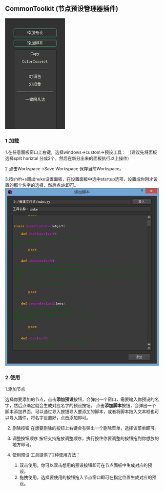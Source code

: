## CommonToolkit (节点预设管理器插件)
![](CommonToolkit.png)

### 1.加载
1.在任意面板窗口上右键，选择windows->custom->预设工具：
（建议先将面板选择split horiztal 分成2个，然后在新分出来的面板执行以上操作)

2.点击Workspace->Save Workspace 保存当前Workspace。

3.按shift+s调出nuke设置面板，在设置面板中选中startup选项，设置成你刚才设置的那个名字的选择，然后点ok即可。
![](CommonToolkit_py.png)

### 2.使用
1.添加节点

选择你要添加的节点，点击**添加预设**按钮，会弹出一个窗口，需要输入你预设的名字，然后点确定就会生成对应名字的预设按钮。
点击**添加脚本**按钮，会弹出一个脚本添加界面，可以通过导入按钮导入要添加的脚本，或者将脚本拖入文本框也可以导入插件，将名字设置好，点击添加即可。

2. 删除按钮
在想要删除的按钮上右键会有弹出一个删除菜单，选择该菜单即可。

3. 调整按钮顺序
按钮支持拖放调整顺序，执行按住你要调整的按钮拖到你想放的地方即可。

4. 使用预设
工具提供了2种使用方法：
    1. 双击使用。你可以双击想用的预设按钮即可在节点面板中生成对应的预设。
    2. 拖拽使用。选择要使用的按钮拖入节点窗口即可在指定位置生成对应的预设。